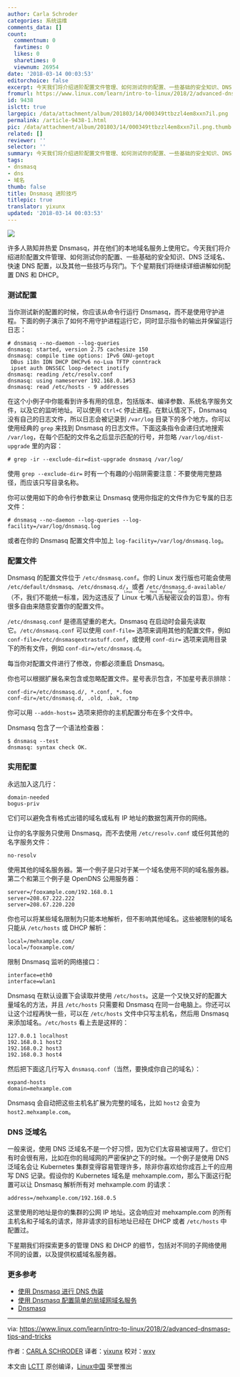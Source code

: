 ```yaml
---
author: Carla Schroder
categories: 系统运维
comments_data: []
count:
  commentnum: 0
  favtimes: 0
  likes: 0
  sharetimes: 0
  viewnum: 26954
date: '2018-03-14 00:03:53'
editorchoice: false
excerpt: 今天我们将介绍进阶配置文件管理、如何测试你的配置、一些基础的安全知识、DNS 泛域名、快速 DNS 配置，以及其他一些技巧与窍门。
fromurl: https://www.linux.com/learn/intro-to-linux/2018/2/advanced-dnsmasq-tips-and-tricks
id: 9438
islctt: true
largepic: /data/attachment/album/201803/14/000349ttbzzl4em8xxn7il.png
permalink: /article-9438-1.html
pic: /data/attachment/album/201803/14/000349ttbzzl4em8xxn7il.png.thumb.jpg
related: []
reviewer: ''
selector: ''
summary: 今天我们将介绍进阶配置文件管理、如何测试你的配置、一些基础的安全知识、DNS 泛域名、快速 DNS 配置，以及其他一些技巧与窍门。
tags:
- dnsmasq
- dns
- 域名
thumb: false
title: Dnsmasq 进阶技巧
titlepic: true
translator: yixunx
updated: '2018-03-14 00:03:53'
---
```


![](/data/attachment/album/201803/14/000349ttbzzl4em8xxn7il.png)


许多人熟知并热爱 Dnsmasq，并在他们的本地域名服务上使用它。今天我们将介绍进阶配置文件管理、如何测试你的配置、一些基础的安全知识、DNS 泛域名、快速 DNS 配置，以及其他一些技巧与窍门。下个星期我们将继续详细讲解如何配置 DNS 和 DHCP。


### 测试配置


当你测试新的配置的时候，你应该从命令行运行 Dnsmasq，而不是使用守护进程。下面的例子演示了如何不用守护进程运行它，同时显示指令的输出并保留运行日志：



```
# dnsmasq --no-daemon --log-queries
dnsmasq: started, version 2.75 cachesize 150
dnsmasq: compile time options: IPv6 GNU-getopt
 DBus i18n IDN DHCP DHCPv6 no-Lua TFTP conntrack
 ipset auth DNSSEC loop-detect inotify
dnsmasq: reading /etc/resolv.conf
dnsmasq: using nameserver 192.168.0.1#53
dnsmasq: read /etc/hosts - 9 addresses

```

在这个小例子中你能看到许多有用的信息，包括版本、编译参数、系统名字服务文件，以及它的监听地址。可以使用 `Ctrl+C` 停止进程。在默认情况下，Dnsmasq 没有自己的日志文件，所以日志会被记录到 `/var/log` 目录下的多个地方。你可以使用经典的 `grep` 来找到 Dnsmasq 的日志文件。下面这条指令会递归式地搜索 `/var/log`，在每个匹配的文件名之后显示匹配的行号，并忽略 `/var/log/dist-upgrade` 里的内容：



```
# grep -ir --exclude-dir=dist-upgrade dnsmasq /var/log/

```

使用 `grep --exclude-dir=` 时有一个有趣的小陷阱需要注意：不要使用完整路径，而应该只写目录名称。


你可以使用如下的命令行参数来让 Dnsmasq 使用你指定的文件作为它专属的日志文件：



```
# dnsmasq --no-daemon --log-queries --log-facility=/var/log/dnsmasq.log

```

或者在你的 Dnsmasq 配置文件中加上 `log-facility=/var/log/dnsmasq.log`。


### 配置文件


Dnsmasq 的配置文件位于 `/etc/dnsmasq.conf`。你的 Linux 发行版也可能会使用 `/etc/default/dnsmasq`、`/etc/dnsmasq.d/`，或者 `/etc/dnsmasq.d-available/`（不，我们不能统一标准，因为这违反了 <ruby> Linux 七嘴八舌秘密议会 <rt>  Linux Cat Herd Ruling Cabal </rt></ruby>的旨意）。你有很多自由来随意安置你的配置文件。


`/etc/dnsmasq.conf` 是德高望重的老大。Dnsmasq 在启动时会最先读取它。`/etc/dnsmasq.conf` 可以使用 `conf-file=` 选项来调用其他的配置文件，例如 `conf-file=/etc/dnsmasqextrastuff.conf`，或使用 `conf-dir=` 选项来调用目录下的所有文件，例如 `conf-dir=/etc/dnsmasq.d`。


每当你对配置文件进行了修改，你都必须重启 Dnsmasq。


你也可以根据扩展名来包含或忽略配置文件。星号表示包含，不加星号表示排除：



```
conf-dir=/etc/dnsmasq.d/, *.conf, *.foo
conf-dir=/etc/dnsmasq.d, .old, .bak, .tmp

```

你可以用 `--addn-hosts=` 选项来把你的主机配置分布在多个文件中。


Dnsmasq 包含了一个语法检查器：



```
$ dnsmasq --test
dnsmasq: syntax check OK.

```

### 实用配置


永远加入这几行：



```
domain-needed
bogus-priv

```

它们可以避免含有格式出错的域名或私有 IP 地址的数据包离开你的网络。


让你的名字服务只使用 Dnsmasq，而不去使用 `/etc/resolv.conf` 或任何其他的名字服务文件：



```
no-resolv

```

使用其他的域名服务器。第一个例子是只对于某一个域名使用不同的域名服务器。第二个和第三个例子是 OpenDNS 公用服务器：



```
server=/fooxample.com/192.168.0.1
server=208.67.222.222
server=208.67.220.220

```

你也可以将某些域名限制为只能本地解析，但不影响其他域名。这些被限制的域名只能从 `/etc/hosts` 或 DHCP 解析：



```
local=/mehxample.com/
local=/fooxample.com/

```

限制 Dnsmasq 监听的网络接口：



```
interface=eth0
interface=wlan1

```

Dnsmasq 在默认设置下会读取并使用 `/etc/hosts`。这是一个又快又好的配置大量域名的方法，并且 `/etc/hosts` 只需要和 Dnsmasq 在同一台电脑上。你还可以让这个过程再快一些，可以在 `/etc/hosts` 文件中只写主机名，然后用 Dnsmasq 来添加域名。`/etc/hosts` 看上去是这样的：



```
127.0.0.1 localhost
192.168.0.1 host2
192.168.0.2 host3
192.168.0.3 host4

```

然后把下面这几行写入 `dnsmasq.conf`（当然，要换成你自己的域名）：



```
expand-hosts
domain=mehxample.com

```

Dnsmasq 会自动把这些主机名扩展为完整的域名，比如 `host2` 会变为 `host2.mehxample.com`。


### DNS 泛域名


一般来说，使用 DNS 泛域名不是一个好习惯，因为它们太容易被误用了。但它们有时会很有用，比如在你的局域网的严密保护之下的时候。一个例子是使用 DNS 泛域名会让 Kubernetes 集群变得容易管理许多，除非你喜欢给你成百上千的应用写 DNS 记录。假设你的 Kubernetes 域名是 mehxample.com，那么下面这行配置可以让 Dnsmasq 解析所有对 mehxample.com 的请求：



```
address=/mehxample.com/192.168.0.5

```

这里使用的地址是你的集群的公网 IP 地址。这会响应对 mehxample.com 的所有主机名和子域名的请求，除非请求的目标地址已经在 DHCP 或者 `/etc/hosts` 中配置过。


下星期我们将探索更多的管理 DNS 和 DHCP 的细节，包括对不同的子网络使用不同的设置，以及提供权威域名服务器。


### 更多参考


* [使用 Dnsmasq 进行 DNS 伪装](https://www.linux.com/learn/intro-to-linux/2017/7/dns-spoofing-dnsmasq)
* [使用 Dnsmasq 配置简单的局域网域名服务](https://www.linux.com/learn/dnsmasq-easy-lan-name-services)
* [Dnsmasq](http://www.thekelleys.org.uk/dnsmasq/doc.html)




---


via: <https://www.linux.com/learn/intro-to-linux/2018/2/advanced-dnsmasq-tips-and-tricks>


作者：[CARLA SCHRODER](https://www.linux.com/users/cschroder) 译者：[yixunx](https://github.com/yixunx) 校对：[wxy](https://github.com/wxy)


本文由 [LCTT](https://github.com/LCTT/TranslateProject) 原创编译，[Linux中国](https://linux.cn/) 荣誉推出